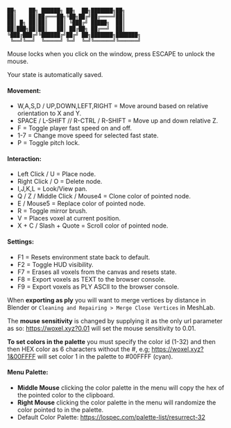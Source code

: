 ```
██╗    ██╗ ██████╗ ██╗  ██╗███████╗██╗     
██║    ██║██╔═══██╗╚██╗██╔╝██╔════╝██║     
██║ █╗ ██║██║   ██║ ╚███╔╝ █████╗  ██║     
██║███╗██║██║   ██║ ██╔██╗ ██╔══╝  ██║     
╚███╔███╔╝╚██████╔╝██╔╝ ██╗███████╗███████╗
 ╚══╝╚══╝  ╚═════╝ ╚═╝  ╚═╝╚══════╝╚══════╝
```

Mouse locks when you click on the window, press ESCAPE to unlock the mouse.

Your state is automatically saved.

#### Movement:
* W,A,S,D / UP,DOWN,LEFT,RIGHT = Move around based on relative orientation to X and Y.
* SPACE / L-SHIFT // R-CTRL / R-SHIFT = Move up and down relative Z.
* F = Toggle player fast speed on and off.
* 1-7 = Change move speed for selected fast state.
* P = Toggle pitch lock.

#### Interaction:
* Left Click / U = Place node.
* Right Click / O = Delete node.
* I,J,K,L = Look/View pan.
* Q / Z / Middle Click / Mouse4 = Clone color of pointed node.
* E / Mouse5 = Replace color of pointed node.
* R = Toggle mirror brush.
* V = Places voxel at current position.
* X + C / Slash + Quote = Scroll color of pointed node.

#### Settings:
* F1 = Resets environment state back to default.
* F2 = Toggle HUD visibility.
* F7 = Erases all voxels from the canvas and resets state.
* F8 = Export voxels as TEXT to the browser console.
* F9 = Export voxels as PLY ASCII to the browser console.

When **exporting as ply** you will want to merge vertices by distance in Blender
or `Cleaning and Repairing > Merge Close Vertices` in MeshLab.

The **mouse sensitivity** is changed by supplying it as the only url parameter as so: https://woxel.xyz?0.01 will set the mouse sensitivity to 0.01.

**To set colors in the palette** you must specify the color id (1-32) and then then HEX color as 6 characters without the #, e.g; https://woxel.xyz?1&00FFFF will set color 1 in the palette to #00FFFF (cyan).

#### Menu Palette:
* **Middle Mouse** clicking the color palette in the menu will copy the hex of the pointed color to the clipboard.
* **Right Mouse** clicking the color palette in the menu will randomize the color pointed to in the palette.
* Default Color Palette: https://lospec.com/palette-list/resurrect-32

